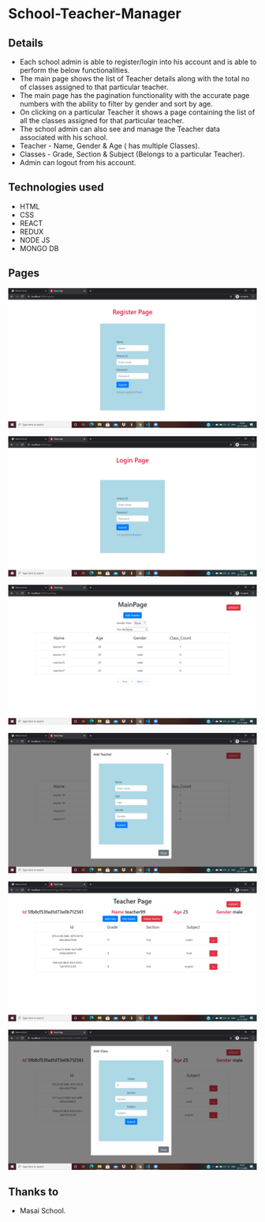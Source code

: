 # School-Teacher-Manager

## Details

- Each school admin is able to register/login into his account and is able to perform the below functionalities.
- The main page shows the list of Teacher details along with the total no of classes assigned to that particular teacher.
- The main page has the pagination functionality with the accurate page numbers with the ability to filter by     gender and sort by age.
- On clicking on a particular Teacher it shows a page containing the list of all the classes assigned for that particular teacher.
- The school admin can also see and manage the Teacher data associated with his school.
- Teacher - Name, Gender & Age ( has multiple Classes).
- Classes - Grade, Section & Subject (Belongs to a particular Teacher).
- Admin can logout from his account.

## Technologies used

- HTML
- CSS
- REACT
- REDUX
- NODE JS
- MONGO DB

## Pages

![alt text](https://github.com/sainihal/School-Teacher-MAnager/blob/main/frontend/public/register_page.png?raw=true)

![alt text](https://github.com/sainihal/School-Teacher-MAnager/blob/main/frontend/public/login_page.png?raw=true)

![alt text](https://github.com/sainihal/School-Teacher-MAnager/blob/main/frontend/public/main_page.png?raw=true)

![alt text](https://github.com/sainihal/School-Teacher-MAnager/blob/main/frontend/public/add_teacher.png?raw=true)

![alt text](https://github.com/sainihal/School-Teacher-MAnager/blob/main/frontend/public/class_page.png?raw=true)

![alt text](https://github.com/sainihal/School-Teacher-MAnager/blob/main/frontend/public/add_class.png?raw=true)

## Thanks to

- Masai School.